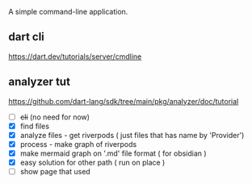 A simple command-line application.


dart cli
---
https://dart.dev/tutorials/server/cmdline


analyzer tut
---
https://github.com/dart-lang/sdk/tree/main/pkg/analyzer/doc/tutorial



- [ ] ~~cli~~ (no need for now) 
- [x] find files
- [x] analyze files - get riverpods ( just files that has name by 'Provider')
- [x] process - make graph of riverpods
- [x] make mermaid graph on '.md' file format ( for obsidian )
- [x] easy solution for other path ( run on place )
- [ ] show page that used